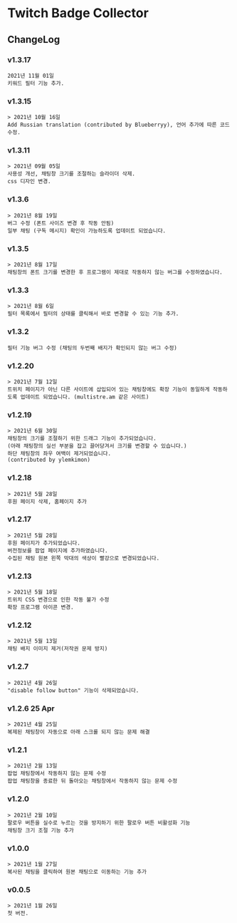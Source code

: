 # Twitch Badge Collector
## ChangeLog

### v1.3.17
    2021년 11월 01일
    키워드 필터 기능 추가.
### v1.3.15
    > 2021년 10월 16일
    Add Russian translation (contributed by Blueberryy), 언어 추가에 따른 코드 수정.
### v1.3.11
    > 2021년 09월 05일
    사용성 개선, 채팅창 크기를 조절하는 슬라이더 삭제.
    css 디자인 변경.
### v1.3.6 
    > 2021년 8월 19일
    버그 수정 (폰트 사이즈 변경 후 작동 안됨)
    일부 채팅 (구독 메시지) 확인이 가능하도록 업데이트 되었습니다.
### v1.3.5
    > 2021년 8월 17일
    채팅창의 폰트 크기를 변경한 후 프로그램이 제대로 작동하지 않는 버그를 수정하였습니다.
### v1.3.3 
    > 2021년 8월 6일
    필터 목록에서 필터의 상태를 클릭해서 바로 변경할 수 있는 기능 추가.
### v1.3.2
    필터 기능 버그 수정 (채팅의 두번째 배지가 확인되지 않는 버그 수정)
### v1.2.20
    > 2021년 7월 12일
    트위치 페이지가 아닌 다른 사이트에 삽입되어 있는 채팅창에도 확장 기능이 동일하게 작동하도록 업데이트 되었습니다. (multistre.am 같은 사이트)
### v1.2.19
    > 2021년 6월 30일
    채팅창의 크기를 조절하기 위한 드래그 기능이 추가되었습니다.
    (아래 채팅창의 실선 부분을 잡고 끌어당겨서 크기를 변경할 수 있습니다.)
    하단 채팅창의 좌우 여백이 제거되었습니다.
    (contributed by ylemkimon)
### v1.2.18
    > 2021년 5월 28일
    후원 페이지 삭제, 홈페이지 추가
### v1.2.17
    > 2021년 5월 28일
    후원 페이지가 추가되었습니다.
    버전정보를 팝업 페이지에 추가하였습니다.
    수집된 채팅 원본 왼쪽 막대의 색상이 빨강으로 변경되었습니다.
### v1.2.13
    > 2021년 5월 18일
    트위치 CSS 변경으로 인한 작동 불가 수정
    확장 프로그램 아이콘 변경.
### v1.2.12
    > 2021년 5월 13일
    채팅 배지 이미지 제거(저작권 문제 방지)
### v1.2.7
    > 2021년 4월 26일
    "disable follow button" 기능이 삭제되었습니다.
### v1.2.6 25 Apr
    > 2021년 4월 25일
    복제된 채팅창이 자동으로 아래 스크롤 되지 않는 문제 해결
### v1.2.1
    > 2021년 2월 13일
    팝업 채팅창에서 작동하지 않는 문제 수정
    팝업 채팅창을 종료한 뒤 돌아오는 채팅창에서 작동하지 않는 문제 수정
### v1.2.0
    > 2021년 2월 10일
    팔로우 버튼을 실수로 누르는 것을 방지하기 위한 팔로우 버튼 비활성화 기능
    채팅창 크기 조절 기능 추가
### v1.0.0
    > 2021년 1월 27일
    복사된 채팅을 클릭하여 원본 채팅으로 이동하는 기능 추가
### v0.0.5
    > 2021년 1월 26일
    첫 버전.